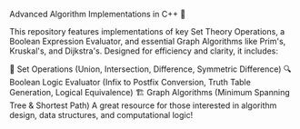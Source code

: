 Advanced Algorithm Implementations in C++ 🚀

This repository features implementations of key Set Theory Operations, a Boolean Expression Evaluator, and essential Graph Algorithms like Prim's, Kruskal's, and Dijkstra's. Designed for efficiency and clarity, it includes:

📌 Set Operations (Union, Intersection, Difference, Symmetric Difference)
🔍 Boolean Logic Evaluator (Infix to Postfix Conversion, Truth Table Generation, Logical Equivalence)
🏗️ Graph Algorithms (Minimum Spanning Tree & Shortest Path)
A great resource for those interested in algorithm design, data structures, and computational logic!
